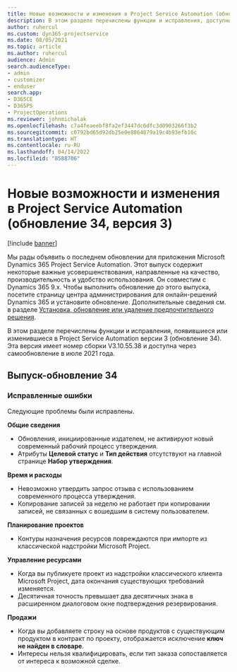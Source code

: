 ```yaml
---
title: Новые возможности и изменения в Project Service Automation (обновление 34, версия 3)
description: В этом разделе перечислены функции и исправления, доступные в Project Service Automation (обновление 34, версия 3).
author: ruhercul
ms.custom: dyn365-projectservice
ms.date: 08/05/2021
ms.topic: article
ms.author: ruhercul
audience: Admin
search.audienceType:
- admin
- customizer
- enduser
search.app:
- D365CE
- D365PS
- ProjectOperations
ms.reviewer: johnmichalak
ms.openlocfilehash: c7a4feaeebf8fa2ef3447dc6dfc3d0903266f3b2
ms.sourcegitcommit: c0792bd65d92db25e0e8864879a19c4b93efb10c
ms.translationtype: HT
ms.contentlocale: ru-RU
ms.lasthandoff: 04/14/2022
ms.locfileid: "8588706"
---
```

# <a name="whats-new-or-changed-in-project-service-automation-update-release-34-v3"></a>Новые возможности и изменения в Project Service Automation (обновление 34, версия 3)

[!include [banner](../includes/psa-now-project-operations.md)]

Мы рады объявить о последнем обновлении для приложения Microsoft Dynamics 365 Project Service Automation. Этот выпуск содержит некоторые важные усовершенствования, направленные на качество, производительность и удобство использования. Он совместим с Dynamics 365 9.x. Чтобы выполнить обновление до этого выпуска, посетите страницу центра администрирования для онлайн-решений Dynamics 365 и установите обновление. Дополнительные сведения см. в разделе [Установка, обновление или удаление предпочтительного решения](/power-platform/admin/install-remove-preferred-solution).

В этом разделе перечислены функции и исправления, появившиеся или изменившиеся в Project Service Automation версии 3 (обновление 34). Эта версия имеет номер сборки V3.10.55.38 и доступна через самообновление в июле 2021 года.

## <a name="update-release-34"></a>Выпуск-обновление 34

### <a name="bug-fixes"></a>Исправленные ошибки
Следующие проблемы были исправлены.

**Общие сведения**

- Обновления, инициированные издателем, не активируют новый современный рабочий процесс утверждения.
- Атрибуты **Целевой статус** и **Тип действия** отсутствуют на главной странице **Набор утверждения**.

**Время и расходы**

- Невозможно утвердить запрос отзыва с использованием современного процесса утверждения.
- Копирование записей за неделю не работает при копировании записей, не связанных с вошедшим в систему пользователем.

**Планирование проектов**

- Контуры назначения ресурсов повреждаются при импорте из классической надстройки Microsoft Project.

**Управление ресурсами**

- Когда вы публикуете проект из надстройки классического клиента Microsoft Project, дата окончания существующих требований изменяется.
- Десятичная точность превышает два десятичных знака в расширенном диалоговом окне подтверждения резервирования.

**Продажи**

- Когда вы добавляете строку на основе продуктов с существующим продуктом в контракт по проекту, отображается исключение **ключ не найден в словаре**.
- Интересы нельзя квалифицировать, если тип заказа сопоставляется от интереса к возможной сделке.
